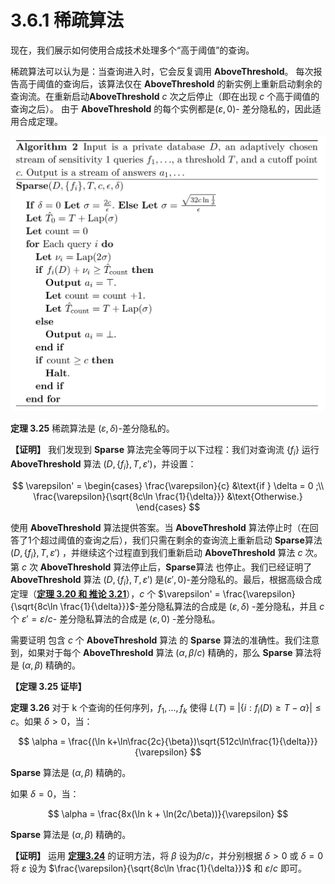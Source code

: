 # 3.6.1 稀疏算法

现在，我们展示如何使用合成技术处理多个“高于阈值”的查询。

稀疏算法可以认为是：当查询进入时，它会反复调用 **AboveThreshold**。 每次报告高于阈值的查询后，该算法仅在 **AboveThreshold** 的新实例上重新启动剩余的查询流。在重新启动**AboveThreshold** $c$ 次之后停止（即在出现 $c$ 个高于阈值的查询之后）。 由于 **AboveThreshold** 的每个实例都是$(\varepsilon,0)$- 差分隐私的，因此适用合成定理。

![Sparse](/3-Basic-Techniques-and-Composition-Theorems/The-sparse-vector-technique/img/Sparse.png)

**定理 3.25** 稀疏算法是 $(\varepsilon,\delta)$-差分隐私的。

**【证明】** 我们发现到 **Sparse** 算法完全等同于以下过程：我们对查询流 $\{f_i\}$ 运行 **AboveThreshold** 算法 $(D,\{f_i\},T,\varepsilon')$，并设置：

$$
\varepsilon' = \begin{cases}
   \frac{\varepsilon}{c} &\text{if } \delta = 0 ;\\
   \frac{\varepsilon}{\sqrt{8c\ln \frac{1}{\delta}}} &\text{Otherwise.}
\end{cases}
$$

使用 **AboveThreshold** 算法提供答案。当 **AboveThreshold** 算法停止时（在回答了1个超过阈值的查询之后），我们只需在剩余的查询流上重新启动 **Sparse**算法$(D,\{f_i\},T,\varepsilon')$ ，并继续这个过程直到我们重新启动 **AboveThreshold** 算法 $c$ 次。第 $c$ 次 **AboveThreshold** 算法停止后，**Sparse**算法 也停止。我们已经证明了**AboveThreshold** 算法 $(D,\{f_i\},T,\varepsilon')$ 是$(\varepsilon',0)$-差分隐私的。最后，根据高级合成定理（[**定理 3.20 和 推论 3.21**](/3-Basic-Techniques-and-Composition-Theorems/Composition-theorems/Advanced-composition.html)），$c$ 个
 $\varepsilon' = \frac{\varepsilon}{\sqrt{8c\ln \frac{1}{\delta}}}$-差分隐私算法的合成是 $(\varepsilon,\delta)$ -差分隐私，并且 $c$ 个 $\varepsilon' = \varepsilon/c$- 差分隐私算法的合成是 $(\varepsilon,0)$ -差分隐私。

 需要证明 包含 $c$ 个 **AboveThreshold** 算法 的 **Sparse** 算法的准确性。我们注意到，如果对于每个 **AboveThreshold** 算法 $(\alpha,\beta/c)$ 精确的，那么 **Sparse** 算法将是 $(\alpha,\beta)$ 精确的。

 **【定理 3.25 证毕】**

 **定理 3.26** 对于 k 个查询的任何序列，$f_1,...,f_k$ 使得 $L(T)\equiv|\{i:f_i(D)\geq T - \alpha\}|\leq c$。如果 $\delta >0$，当：
 
$$
\alpha = \frac{(\ln k+\ln\frac{2c}{\beta})\sqrt{512c\ln\frac{1}{\delta}}}{\varepsilon}
$$

**Sparse** 算法是 $(\alpha,\beta)$ 精确的。 

如果 $\delta =0$，当：

$$
\alpha = \frac{8x(\ln k + \ln(2c/\beta))}{\varepsilon}
$$

**Sparse** 算法是 $(\alpha,\beta)$ 精确的。 

**【证明】** 运用 [**定理3.24**](/3-Basic-Techniques-and-Composition-Theorems/The-sparse-vector-technique/AboveThreshold.html) 的证明方法，将 $\beta$ 设为$\beta/c$，并分别根据 $\delta > 0$ 或 $\delta=0$ 将 $\varepsilon$ 设为 $\frac{\varepsilon}{\sqrt{8c\ln \frac{1}{\delta}}}$ 和 $\varepsilon/c$ 即可。

